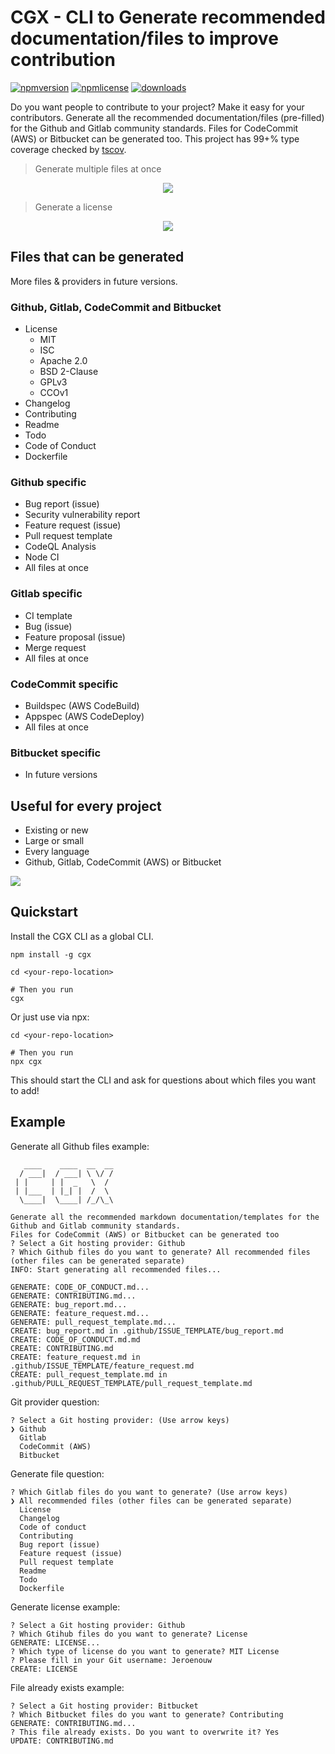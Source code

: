 # CGX - CLI to Generate recommended documentation/files to improve contribution

[![npmversion](https://img.shields.io/npm/v/cgx.svg)](https://github.com/jeroenouw/cgx)
[![npmlicense](https://img.shields.io/npm/l/cgx.svg)](https://github.com/jeroenouw/cgx/blob/master/LICENSE/)
[![downloads](https://img.shields.io/npm/dy/cgx.svg)](https://github.com/jeroenouw/cgx)

Do you want people to contribute to your project? Make it easy for your contributors. Generate all the recommended documentation/files (pre-filled) for the Github and Gitlab community standards. Files for CodeCommit (AWS) or Bitbucket can be generated too. This project has 99+% type coverage checked by [tscov](https://github.com/jeroenouw/liftr-tscov).

> Generate multiple files at once
<p align="center"><img src="/cgx-demo.gif?raw=true"/></p>

> Generate a license
<p align="center"><img src="/cgx-demo-license.gif?raw=true"/></p>

## Files that can be generated
More files & providers in future versions.

### Github, Gitlab, CodeCommit and Bitbucket
* License
  - MIT
  - ISC
  - Apache 2.0
  - BSD 2-Clause
  - GPLv3
  - CCOv1
* Changelog
* Contributing
* Readme
* Todo
* Code of Conduct
* Dockerfile

### Github specific
* Bug report (issue)
* Security vulnerability report
* Feature request (issue)
* Pull request template
* CodeQL Analysis
* Node CI
* All files at once

### Gitlab specific
* CI template
* Bug (issue)
* Feature proposal (issue)
* Merge request
* All files at once

### CodeCommit specific
* Buildspec (AWS CodeBuild)
* Appspec (AWS CodeDeploy)
* All files at once

### Bitbucket specific
* In future versions

## Useful for every project
* Existing or new
* Large or small
* Every language
* Github, Gitlab, CodeCommit (AWS) or Bitbucket

![](community-score.png)

## Quickstart

Install the CGX CLI as a global CLI.

```shell
npm install -g cgx

cd <your-repo-location>

# Then you run
cgx
```

Or just use via npx:

```shell
cd <your-repo-location>

# Then you run
npx cgx
```

This should start the CLI and ask for questions about which files you want to add!

## Example

Generate all Github files example:
```shell
   ____    ____  __  __
  / ___|  / ___| \ \/ /
 | |     | |  _   \  /
 | |___  | |_| |  /  \
  \____|  \____| /_/\_\

Generate all the recommended markdown documentation/templates for the Github and Gitlab community standards.
Files for CodeCommit (AWS) or Bitbucket can be generated too
? Select a Git hosting provider: Github
? Which Github files do you want to generate? All recommended files (other files can be generated separate)
INFO: Start generating all recommended files...

GENERATE: CODE_OF_CONDUCT.md...
GENERATE: CONTRIBUTING.md...
GENERATE: bug_report.md...
GENERATE: feature_request.md...
GENERATE: pull_request_template.md...
CREATE: bug_report.md in .github/ISSUE_TEMPLATE/bug_report.md
CREATE: CODE_OF_CONDUCT.md.md
CREATE: CONTRIBUTING.md
CREATE: feature_request.md in .github/ISSUE_TEMPLATE/feature_request.md
CREATE: pull_request_template.md in .github/PULL_REQUEST_TEMPLATE/pull_request_template.md
```

Git provider question:
```shell
? Select a Git hosting provider: (Use arrow keys)
❯ Github
  Gitlab
  CodeCommit (AWS)
  Bitbucket
```

Generate file question:
```shell
? Which Gitlab files do you want to generate? (Use arrow keys)
❯ All recommended files (other files can be generated separate)
  License
  Changelog
  Code of conduct
  Contributing
  Bug report (issue)
  Feature request (issue)
  Pull request template
  Readme
  Todo
  Dockerfile
```

Generate license example:
```shell
? Select a Git hosting provider: Github
? Which Gtihub files do you want to generate? License
GENERATE: LICENSE...
? Which type of license do you want to generate? MIT License
? Please fill in your Git username: Jeroenouw
CREATE: LICENSE
```

File already exists example:
```shell
? Select a Git hosting provider: Bitbucket
? Which Bitbucket files do you want to generate? Contributing
GENERATE: CONTRIBUTING.md...
? This file already exists. Do you want to overwrite it? Yes
UPDATE: CONTRIBUTING.md
```
